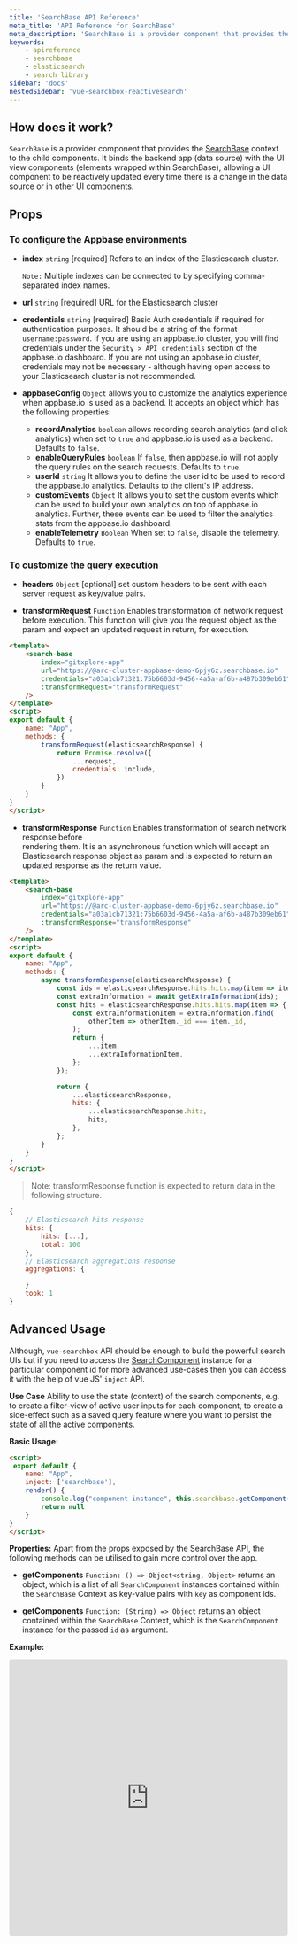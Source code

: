 ```yaml
---
title: 'SearchBase API Reference'
meta_title: 'API Reference for SearchBase'
meta_description: 'SearchBase is a provider component that provides the search context to the child components.'
keywords:
    - apireference
    - searchbase
    - elasticsearch
    - search library
sidebar: 'docs'
nestedSidebar: 'vue-searchbox-reactivesearch'
---
```


## How does it work?

`SearchBase` is a provider component that provides the [SearchBase](/docs/reactivesearch/searchbase/overview/QuickStart/) context to the child components. It binds the backend app (data source) with the UI view components (elements wrapped within SearchBase), allowing a UI component to be reactively updated every time there is a change in the data source or in other UI components.

## Props

### To configure the Appbase environments

-   **index** `string` [required]
    Refers to an index of the Elasticsearch cluster.

    `Note:` Multiple indexes can be connected to by specifying comma-separated index names.

-   **url** `string` [required]
    URL for the Elasticsearch cluster

-   **credentials** `string` [required]
    Basic Auth credentials if required for authentication purposes. It should be a string of the format `username:password`. If you are using an appbase.io cluster, you will find credentials under the `Security > API credentials` section of the appbase.io dashboard. If you are not using an appbase.io cluster, credentials may not be necessary - although having open access to your Elasticsearch cluster is not recommended.

-   **appbaseConfig** `Object`
    allows you to customize the analytics experience when appbase.io is used as a backend. It accepts an object which has the following properties:

    -   **recordAnalytics** `boolean` allows recording search analytics (and click analytics) when set to `true` and appbase.io is used as a backend. Defaults to `false`.
    -   **enableQueryRules** `boolean` If `false`, then appbase.io will not apply the query rules on the search requests. Defaults to `true`.
    -   **userId** `string` It allows you to define the user id to be used to record the appbase.io analytics. Defaults to the client's IP address.
    -   **customEvents** `Object` It allows you to set the custom events which can be used to build your own analytics on top of appbase.io analytics. Further, these events can be used to filter the analytics stats from the appbase.io dashboard.
    -   **enableTelemetry** `Boolean` When set to `false`, disable the telemetry. Defaults to `true`.

### To customize the query execution

-   **headers** `Object` [optional] set custom headers to be sent with each server request as key/value pairs.

-   **transformRequest** `Function` Enables transformation of network request before
    execution. This function will give you the request object as the param and expect an updated request in return, for execution.

```html
<template>
    <search-base
        index="gitxplore-app"
        url="https://@arc-cluster-appbase-demo-6pjy6z.searchbase.io"
        credentials="a03a1cb71321:75b6603d-9456-4a5a-af6b-a487b309eb61"
        :transformRequest="transformRequest"
    />
</template>
<script>
export default {
    name: "App",
    methods: {
        transformRequest(elasticsearchResponse) {
            return Promise.resolve({
                ...request,
                credentials: include,
            })
        }
    }
}
</script>
```

-   **transformResponse** `Function` Enables transformation of search network response before  
    rendering them. It is an asynchronous function which will accept an Elasticsearch response object as param and is expected to return an updated response as the return value.

```html
<template>
    <search-base
        index="gitxplore-app"
        url="https://@arc-cluster-appbase-demo-6pjy6z.searchbase.io"
        credentials="a03a1cb71321:75b6603d-9456-4a5a-af6b-a487b309eb61"
        :transformResponse="transformResponse"
    />
</template>
<script>
export default {
    name: "App",
    methods: {
        async transformResponse(elasticsearchResponse) {
            const ids = elasticsearchResponse.hits.hits.map(item => item._id);
            const extraInformation = await getExtraInformation(ids);
            const hits = elasticsearchResponse.hits.hits.map(item => {
                const extraInformationItem = extraInformation.find(
                    otherItem => otherItem._id === item._id,
                );
                return {
                    ...item,
                    ...extraInformationItem,
                };
            });

            return {
                ...elasticsearchResponse,
                hits: {
                    ...elasticsearchResponse.hits,
                    hits,
                },
            };
        }
    }
}
</script>
```

> Note: transformResponse function is expected to return data in the following structure.

```javascript
{
    // Elasticsearch hits response
    hits: {
        hits: [...],
        total: 100
    },
    // Elasticsearch aggregations response
    aggregations: {

    }
    took: 1
}
```

## Advanced Usage
 Although, `vue-searchbox` API should be enough to build the powerful search UIs but if you need to access the [SearchComponent](docs/reactivesearch/searchbase/overview/searchcomponent/) instance for a particular component id for more advanced use-cases then you can access it with the help of vue JS' `inject` API.

**Use Case**
Ability to use the state (context) of the search components, e.g. to create a filter-view of active user inputs for each component, to create a side-effect such as a saved query feature where you want to persist the state of all the active components.

**Basic Usage:**
 ```html
 <script>
  export default {
     name: "App",
     inject: ['searchbase'],
     render() {
         console.log("component instance", this.searchbase.getComponent('component-id'))
         return null
     }
 }
 </script>
 ```

 **Properties:**
Apart from the props exposed by the SearchBase API, the following methods can be utilised to gain more control over the app.
 - **getComponents** `Function: () => Object<string, Object>` returns an object, which is a list of all `SearchComponent` instances contained within the `SearchBase` Context as key-value pairs with `key` as component ids.

  - **getComponents** `Function: (String) => Object` returns an object contained within the `SearchBase` Context, which is the `SearchComponent` instance for the passed `id` as argument.


**Example:**
<iframe src="https://codesandbox.io/embed/appbaseio-vue-searchbox-advanced-example-vymk4?fontsize=14&hidenavigation=1&theme=dark"
     style="width:100%; height:500px; border:0; border-radius: 4px; overflow:hidden;"
     title="@appbaseio/vue-searchbox: advanced example"
     allow="accelerometer; ambient-light-sensor; camera; encrypted-media; geolocation; gyroscope; hid; microphone; midi; payment; usb; vr; xr-spatial-tracking"
     sandbox="allow-forms allow-modals allow-popups allow-presentation allow-same-origin allow-scripts"
   ></iframe>